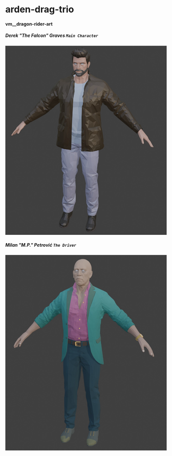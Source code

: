 # arden-drag-trio

#### vm__dragon-rider-art

##### Derek "The Falcon" Graves `Main Character`
![alt text](https://github.com/FeedFestival/arden-drag-trio/blob/main/_chars/derek-graves/derek-graves.jpg "Title")

##### Milan "M.P." Petrović `The Driver`
![alt text](https://github.com/FeedFestival/arden-drag-trio/blob/main/_chars/milan-petrovic/milan-petrovic.jpg "Title")
